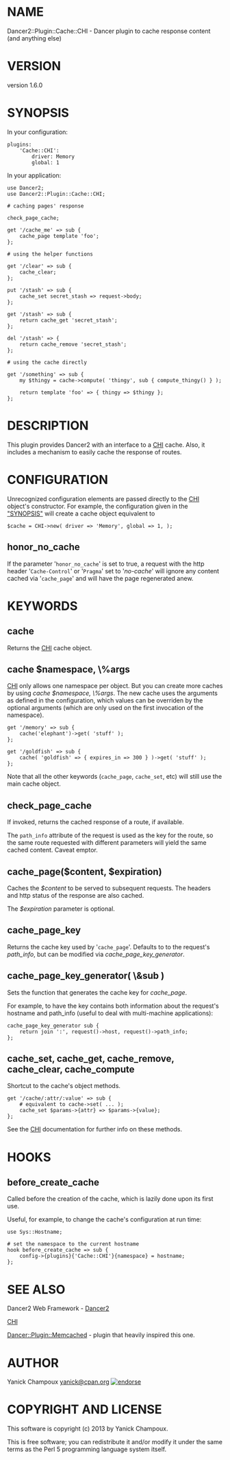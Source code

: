 # NAME

Dancer2::Plugin::Cache::CHI - Dancer plugin to cache response content (and anything else)

# VERSION

version 1.6.0

# SYNOPSIS

In your configuration:

    plugins:
        'Cache::CHI':
            driver: Memory
            global: 1

In your application:

    use Dancer2;
    use Dancer2::Plugin::Cache::CHI;

    # caching pages' response

    check_page_cache;

    get '/cache_me' => sub {
        cache_page template 'foo';
    };

    # using the helper functions

    get '/clear' => sub {
        cache_clear;
    };

    put '/stash' => sub {
        cache_set secret_stash => request->body;
    };

    get '/stash' => sub {
        return cache_get 'secret_stash';
    };

    del '/stash' => {
        return cache_remove 'secret_stash';
    };

    # using the cache directly

    get '/something' => sub {
        my $thingy = cache->compute( 'thingy', sub { compute_thingy() } );

        return template 'foo' => { thingy => $thingy };
    };

# DESCRIPTION

This plugin provides Dancer2 with an interface to a [CHI](https://metacpan.org/pod/CHI) cache. Also, it
includes a mechanism to easily cache the response of routes.

# CONFIGURATION

Unrecognized configuration elements are passed directly to the [CHI](https://metacpan.org/pod/CHI) object's
constructor. For example, the configuration given in the ["SYNOPSIS"](#synopsis)
will create a cache object equivalent to

    $cache = CHI->new( driver => 'Memory', global => 1, );

## honor\_no\_cache

If the parameter '`honor_no_cache`' is set to true, a request with the http
header '`Cache-Control`' or '`Pragma`' set to '_no-cache_' will ignore any
content cached via '`cache_page`' and will have the page regenerated anew.

# KEYWORDS

## cache

Returns the [CHI](https://metacpan.org/pod/CHI) cache object.

## cache $namespace, \\%args

[CHI](https://metacpan.org/pod/CHI) only allows one namespace per object. But you can create more caches by
using _cache $namespace, \\%args_. The new cache uses the arguments as defined in
the configuration, which values can be overriden by the optional arguments
(which are only used on the first invocation of the namespace).

    get '/memory' => sub {
        cache('elephant')->get( 'stuff' );
    };

    get '/goldfish' => sub {
        cache( 'goldfish' => { expires_in => 300 } )->get( 'stuff' );
    };

Note that all the other keywords (`cache_page`, `cache_set`, etc) will still
use the main cache object.

## check\_page\_cache

If invoked, returns the cached response of a route, if available.

The `path_info` attribute of the request is used as the key for the route,
so the same route requested with different parameters will yield the same
cached content. Caveat emptor.

## cache\_page($content, $expiration)

Caches the _$content_ to be served to subsequent requests.
The headers and http status of the response are also cached.

The _$expiration_ parameter is optional.

## cache\_page\_key

Returns the cache key used by '`cache_page`'. Defaults to
to the request's _path\_info_, but can be modified via
_cache\_page\_key\_generator_.

## cache\_page\_key\_generator( \\&sub )

Sets the function that generates the cache key for _cache\_page_.

For example, to have the key contains both information about the request's
hostname and path\_info (useful to deal with multi-machine applications):

    cache_page_key_generator sub {
        return join ':', request()->host, request()->path_info;
    };

## cache\_set, cache\_get, cache\_remove, cache\_clear, cache\_compute

Shortcut to the cache's object methods.

    get '/cache/:attr/:value' => sub {
        # equivalent to cache->set( ... );
        cache_set $params->{attr} => $params->{value};
    };

See the [CHI](https://metacpan.org/pod/CHI) documentation for further info on these methods.

# HOOKS

## before\_create\_cache

Called before the creation of the cache, which is lazily done upon
its first use.

Useful, for example, to change the cache's configuration at run time:

    use Sys::Hostname;

    # set the namespace to the current hostname
    hook before_create_cache => sub {
        config->{plugins}{'Cache::CHI'}{namespace} = hostname;
    };

# SEE ALSO

Dancer2 Web Framework - [Dancer2](https://metacpan.org/pod/Dancer2)

[CHI](https://metacpan.org/pod/CHI)

[Dancer::Plugin::Memcached](https://metacpan.org/pod/Dancer::Plugin::Memcached) - plugin that heavily inspired this one.

# AUTHOR

Yanick Champoux <yanick@cpan.org> [![endorse](http://api.coderwall.com/yanick/endorsecount.png)](http://coderwall.com/yanick)

# COPYRIGHT AND LICENSE

This software is copyright (c) 2013 by Yanick Champoux.

This is free software; you can redistribute it and/or modify it under
the same terms as the Perl 5 programming language system itself.
